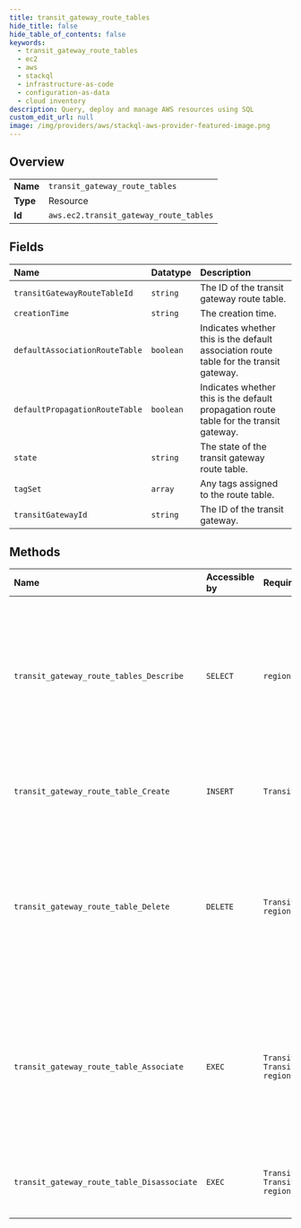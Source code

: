 ```yaml
---
title: transit_gateway_route_tables
hide_title: false
hide_table_of_contents: false
keywords:
  - transit_gateway_route_tables
  - ec2
  - aws    
  - stackql
  - infrastructure-as-code
  - configuration-as-data
  - cloud inventory
description: Query, deploy and manage AWS resources using SQL
custom_edit_url: null
image: /img/providers/aws/stackql-aws-provider-featured-image.png
---
```

  
    

## Overview
<table><tbody>
<tr><td><b>Name</b></td><td><code>transit_gateway_route_tables</code></td></tr>
<tr><td><b>Type</b></td><td>Resource</td></tr>
<tr><td><b>Id</b></td><td><code>aws.ec2.transit_gateway_route_tables</code></td></tr>
</tbody></table>

## Fields
| Name | Datatype | Description |
|:-----|:---------|:------------|
| `transitGatewayRouteTableId` | `string` | The ID of the transit gateway route table. |
| `creationTime` | `string` | The creation time. |
| `defaultAssociationRouteTable` | `boolean` | Indicates whether this is the default association route table for the transit gateway. |
| `defaultPropagationRouteTable` | `boolean` | Indicates whether this is the default propagation route table for the transit gateway. |
| `state` | `string` | The state of the transit gateway route table. |
| `tagSet` | `array` | Any tags assigned to the route table. |
| `transitGatewayId` | `string` | The ID of the transit gateway. |
## Methods
| Name | Accessible by | Required Params | Description |
|:-----|:--------------|:----------------|:------------|
| `transit_gateway_route_tables_Describe` | `SELECT` | `region` | Describes one or more transit gateway route tables. By default, all transit gateway route tables are described. Alternatively, you can filter the results. |
| `transit_gateway_route_table_Create` | `INSERT` | `TransitGatewayId, region` | Creates a route table for the specified transit gateway. |
| `transit_gateway_route_table_Delete` | `DELETE` | `TransitGatewayRouteTableId, region` | Deletes the specified transit gateway route table. You must disassociate the route table from any transit gateway route tables before you can delete it. |
| `transit_gateway_route_table_Associate` | `EXEC` | `TransitGatewayAttachmentId, TransitGatewayRouteTableId, region` | Associates the specified attachment with the specified transit gateway route table. You can associate only one route table with an attachment. |
| `transit_gateway_route_table_Disassociate` | `EXEC` | `TransitGatewayAttachmentId, TransitGatewayRouteTableId, region` | Disassociates a resource attachment from a transit gateway route table. |

